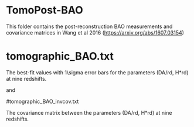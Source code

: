 # TomoPost-BAO

This folder contains the post-reconstruction BAO measurements and covariance matrices in Wang et al 2016 (https://arxiv.org/abs/1607.03154)

# tomographic_BAO.txt
The best-fit values with 1\sigma error bars for the parameters (DA/rd, H*rd) at nine redshifts.

and

#tomographic_BAO_invcov.txt

The covariance matrix between the parameters (DA/rd, H*rd) at nine redshifts.
